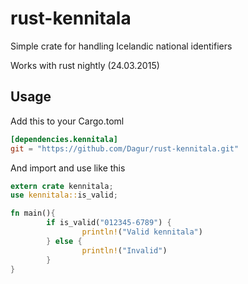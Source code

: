 rust-kennitala
==============

Simple crate for handling Icelandic national identifiers

Works with rust nightly (24.03.2015)


##  Usage

Add this to your Cargo.toml


```toml
[dependencies.kennitala]
git = "https://github.com/Dagur/rust-kennitala.git"
```
And import and use like this

```rust
extern crate kennitala;
use kennitala::is_valid;

fn main(){
        if is_valid("012345-6789") {
                println!("Valid kennitala")
        } else {
                println!("Invalid")
        }
}
```
